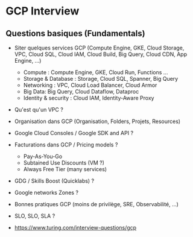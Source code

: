 
# GCP Interview

## Questions basiques (Fundamentals)
- Siter quelques services GCP (Compute Engine, GKE, Cloud Storage, VPC, Cloud SQL, Cloud IAM, Cloud Build, Big Query, Cloud CDN, App Engine, ...)
  * Compute : Compute Engine, GKE, Cloud Run, Functions ...
  * Storage & Database : Storage, Cloud SQL, Spanner, Big Query
  * Networking : VPC, Cloud Load Balancer, Cloud Armor
  * Big Data: Big Query, Cloud Dataflow, Dataproc
  * Identity & security : Cloud IAM, Identity-Aware Proxy
- Qu'est qu'un VPC ?
- Organisation dans GCP (Organisation, Folders, Projets, Resources)
- Google Cloud Consoles / Google SDK and API ?
- Facturations dans GCP / Pricing models ? 
  * Pay-As-You-Go
  * Subtained Use Discounts (VM ?)
  * Always Free Tier (many services)
- GDG / Skills Boost (Quicklabs) ?
- Google networks Zones ?
- Bonnes pratiques GCP (moins de privilège, SRE, Observabilité, ...)
- SLO, SLO, SLA ?

- https://www.turing.com/interview-questions/gcp
